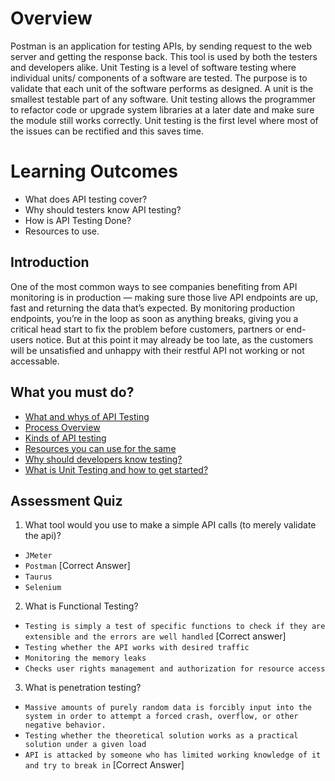 # Overview
Postman is an application for testing APIs, by sending request to the web server and getting the response back. This tool is used by both the testers and developers alike. Unit Testing is a level of software testing where individual units/ components of a software are tested. The purpose is to validate that each unit of the software performs as designed. A unit is the smallest testable part of any software. Unit testing allows the programmer to refactor code or upgrade system libraries at a later date and make sure the module still works correctly. Unit testing is the first level where most of the issues can be rectified and this saves time.

# Learning Outcomes
- What does API testing cover?
- Why should testers know API testing?
- How is API Testing Done?
- Resources to use.

## Introduction
One of the most common ways to see companies benefiting from API monitoring is in production — making sure those live API endpoints are up, fast and returning the data that’s expected. By monitoring production endpoints, you’re in the loop as soon as anything breaks, giving you a critical head start to fix the problem before customers, partners or end-users notice. But at this point it may already be too late, as the customers will be unsatisfied and unhappy with their restful API not working or not accessable.

## What you must do?
- [What and whys of API Testing](https://spr.com/the-what-and-why-of-api-testing/)
- [Process Overview](https://www.testingxperts.com/blog/api-testing-criticality/)
- [Kinds of API testing](https://nordicapis.com/9-types-of-tests-to-perform-on-your-apis/)
- [Resources you can use for the same](https://techbeacon.com/app-dev-testing/11-top-open-source-api-testing-tools-what-your-team-needs-know)
- [Why should developers know testing?](https://www.rainforestqa.com/blog/2014-04-23-why-unit-integration-and-qa-testing/)
- [What is Unit Testing and how to get started?](https://www.toptal.com/qa/how-to-write-testable-code-and-why-it-matters)


## Assessment Quiz
1. What tool would you use to make a simple API calls (to merely validate the api)?
- `JMeter`
- `Postman` [Correct Answer]
- `Taurus`
- `Selenium`

2. What is Functional Testing?
- `Testing is simply a test of specific functions to check if they are extensible and the errors are well handled` [Correct answer]
- `Testing whether the API works with desired traffic`
- `Monitoring the memory leaks`
- `Checks user rights management and authorization for resource access`

3. What is penetration testing?
- `Massive amounts of purely random data is forcibly input into the system in order to attempt a forced crash, overflow, or other negative behavior.`
- `Testing whether the theoretical solution works as a practical solution under a given load`
- `API is attacked by someone who has limited working knowledge of it and try to break in` [Correct Answer]
